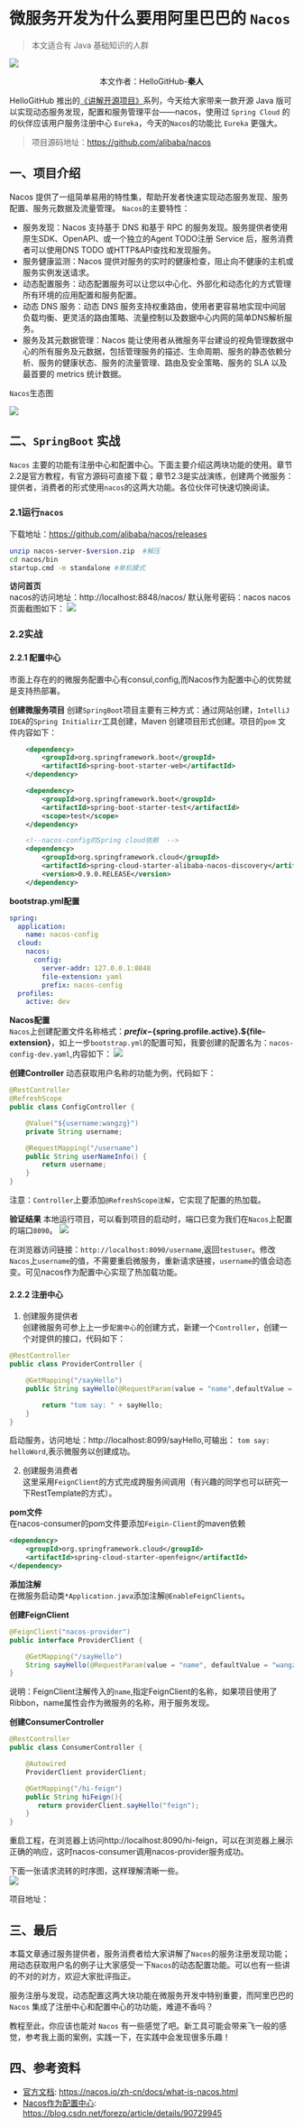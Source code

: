 # 微服务开发为什么要用阿里巴巴的 `Nacos`

> 本文适合有 Java 基础知识的人群

![](./images/0.png)

<p align="center">本文作者：HelloGitHub-<strong>秦人</strong></p>

HelloGitHub 推出的[《讲解开源项目》](https://github.com/HelloGitHub-Team/Article)系列，今天给大家带来一款开源 Java 版可以实现动态服务发现，配置和服务管理平台——nacos，使用过 `Spring Cloud` 的的伙伴应该用户服务注册中心 `Eureka`，今天的`Nacos`的功能比 `Eureka` 更强大。

> 项目源码地址：https://github.com/alibaba/nacos

## 一、项目介绍
Nacos 提供了一组简单易用的特性集，帮助开发者快速实现动态服务发现、服务配置、服务元数据及流量管理。
`Nacos`的主要特性：
- 服务发现：Nacos 支持基于 DNS 和基于 RPC 的服务发现。服务提供者使用 原生SDK、OpenAPI、或一个独立的Agent TODO注册 Service 后，服务消费者可以使用DNS TODO 或HTTP&API查找和发现服务。
- 服务健康监测：Nacos 提供对服务的实时的健康检查，阻止向不健康的主机或服务实例发送请求。
- 动态配置服务：动态配置服务可以让您以中心化、外部化和动态化的方式管理所有环境的应用配置和服务配置。
- 动态 DNS 服务：动态 DNS 服务支持权重路由，使用者更容易地实现中间层负载均衡、更灵活的路由策略、流量控制以及数据中心内网的简单DNS解析服务。
- 服务及其元数据管理：Nacos 能让使用者从微服务平台建设的视角管理数据中心的所有服务及元数据，包括管理服务的描述、生命周期、服务的静态依赖分析、服务的健康状态、服务的流量管理、路由及安全策略、服务的 SLA 以及最首要的 metrics 统计数据。

`Nacos`生态图

![](./images/1.png)

## 二、`SpringBoot` 实战

`Nacos` 主要的功能有注册中心和配置中心。下面主要介绍这两块功能的使用。章节2.2是官方教程，有官方源码可直接下载；章节2.3是实战演练，创建两个微服务：提供者，消费者的形式使用`nacos`的这两大功能。各位伙伴可快速切换阅读。

### 2.1运行`nacos`

下载地址：https://github.com/alibaba/nacos/releases
```bash
unzip nacos-server-$version.zip  #解压
cd nacos/bin
startup.cmd -m standalone #单机模式
```

**访问首页**</br>
nacos的访问地址：http://localhost:8848/nacos/
默认账号密码：nacos nacos
页面截图如下：
![](./images/2.png)

### 2.2实战

#### 2.2.1 配置中心

市面上存在的的微服务配置中心有consul,config,而Nacos作为配置中心的优势就是支持热部署。

**创建微服务项目**
创建`SpringBoot`项目主要有三种方式：通过网站创建，`IntelliJ IDEA`的`Spring Initializr`工具创建，Maven 创建项目形式创建。项目的`pom` 文件内容如下：
```xml
    <dependency>
        <groupId>org.springframework.boot</groupId>
        <artifactId>spring-boot-starter-web</artifactId>
    </dependency>

    <dependency>
        <groupId>org.springframework.boot</groupId>
        <artifactId>spring-boot-starter-test</artifactId>
        <scope>test</scope>
    </dependency>

    <!--nacos-config的Spring cloud依赖  -->
    <dependency>
        <groupId>org.springframework.cloud</groupId>
        <artifactId>spring-cloud-starter-alibaba-nacos-discovery</artifactId>
        <version>0.9.0.RELEASE</version>
    </dependency>
```
**bootstrap.yml配置**
```yml
spring:
  application:
    name: nacos-config
  cloud:
    nacos:
      config:
        server-addr: 127.0.0.1:8848
        file-extension: yaml
        prefix: nacos-config
  profiles:
    active: dev
```
**Nacos配置**</br>
`Nacos`上创建配置文件名称格式：**${prefix}-${spring.profile.active}.${file-extension}**，如上一步`bootstrap.yml`的配置可知，我要创建的配置名为：`nacos-config-dev.yaml`,内容如下：
![](./images/3.png)

**创建Controller**
动态获取用户名称的功能为例，代码如下：
```java
@RestController
@RefreshScope
public class ConfigController {

    @Value("${username:wangzg}")
    private String username;

    @RequestMapping("/username")
    public String userNameInfo() {
        return username;
    }
}
```
注意：`Controller`上要添加`@RefreshScope注解`，它实现了配置的热加载。

**验证结果**
本地运行项目，可以看到项目的启动时，端口已变为我们在`Nacos`上配置的端口`8090`。
![](./images/4.png)

在浏览器访问链接：`http://localhost:8090/username`,返回`testuser`。修改`Nacos`上`username`的值，不需要重启微服务，重新请求链接，`username`的值会动态变。可见nacos作为配置中心实现了热加载功能。

#### 2.2.2 注册中心

 1. 创建服务提供者</br>
创建微服务可参上上一步`配置中心`的创建方式，新建一个`Controller`，创建一个对提供的接口，代码如下：
```java
@RestController
public class ProviderController {

    @GetMapping("/sayHello")
    public String sayHello(@RequestParam(value = "name",defaultValue = "helloWord")String sayHello){

        return "tom say: " + sayHello;
    }
}
```
启动服务，访问地址：http://localhost:8099/sayHello,可输出：
`tom say: helloWord`,表示微服务以创建成功。

 2. 创建服务消费者</br>
这里采用`FeignClient`的方式完成跨服务间调用（有兴趣的同学也可以研究一下RestTemplate的方式）。 

**pom文件**</br>
在nacos-consumer的pom文件要添加`Feigin-Client`的maven依赖
```xml
<dependency>
    <groupId>org.springframework.cloud</groupId>
    <artifactId>spring-cloud-starter-openfeign</artifactId>
</dependency>
```
**添加注解**</br>
在微服务启动类`*Application.java`添加注解`@EnableFeignClients`。

**创建FeignClient**
```java
@FeignClient("nacos-provider")
public interface ProviderClient {

    @GetMapping("/sayHello")
    String sayHello(@RequestParam(value = "name", defaultValue = "wangzg", required = false) String name);
}
```
说明：FeignClient注解传入的`name`,指定FeignClient的名称，如果项目使用了Ribbon，name属性会作为微服务的名称，用于服务发现。

**创建ConsumerController**<br/>
```java
@RestController
public class ConsumerController {

    @Autowired
    ProviderClient providerClient;

    @GetMapping("/hi-feign")
    public String hiFeign(){
       return providerClient.sayHello("feign");
    }
}
```
重启工程，在浏览器上访问http://localhost:8090/hi-feign，可以在浏览器上展示正确的响应，这时nacos-consumer调用nacos-provider服务成功。


下面一张请求流转的时序图，这样理解清晰一些。   
![](./images/5.png)

项目地址：

## 三、最后

本篇文章通过服务提供者，服务消费者给大家讲解了`Nacos`的服务注册发现功能；用动态获取用户名的例子让大家感受一下`Nacos`的动态配置功能。可以也有一些讲的不对的对方，欢迎大家批评指正。

服务注册与发现，动态配置这两大块功能在微服务开发中特别重要，而阿里巴巴的`Nacos` 集成了注册中心和配置中心的功功能，难道不香吗？

教程至此，你应该也能对 `Nacos` 有一些感觉了吧。新工具可能会带来飞一般的感觉，参考我上面的案例，实践一下，在实践中会发现很多乐趣！

## 四、参考资料
- [官方文档](https://nacos.io/zh-cn/docs/what-is-nacos.html): https://nacos.io/zh-cn/docs/what-is-nacos.html
- [Nacos作为配置中心](https://blog.csdn.net/forezp/article/details/90729945): https://blog.csdn.net/forezp/article/details/90729945
